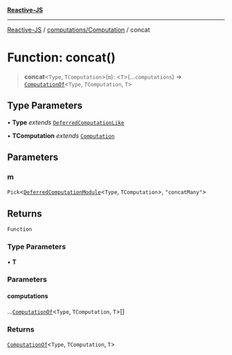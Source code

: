 [**Reactive-JS**](../../../README.md)

***

[Reactive-JS](../../../README.md) / [computations/Computation](../README.md) / concat

# Function: concat()

> **concat**\<`Type`, `TComputation`\>(`m`): \<`T`\>(...`computations`) => [`ComputationOf`](../../type-aliases/ComputationOf.md)\<`Type`, `TComputation`, `T`\>

## Type Parameters

• **Type** *extends* [`DeferredComputationLike`](../../interfaces/DeferredComputationLike.md)

• **TComputation** *extends* [`Computation`](../../interfaces/Computation.md)

## Parameters

### m

`Pick`\<[`DeferredComputationModule`](../../interfaces/DeferredComputationModule.md)\<`Type`, `TComputation`\>, `"concatMany"`\>

## Returns

`Function`

### Type Parameters

• **T**

### Parameters

#### computations

...[`ComputationOf`](../../type-aliases/ComputationOf.md)\<`Type`, `TComputation`, `T`\>[]

### Returns

[`ComputationOf`](../../type-aliases/ComputationOf.md)\<`Type`, `TComputation`, `T`\>

